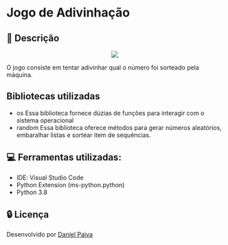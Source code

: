 # Jogo de Adivinhação

## :snake: Descrição

<p align="center">
  <img src="https://i.imgur.com/X6y7Jsj.png">
</p>

O jogo consiste em tentar adivinhar qual o número foi sorteado pela máquina.

## Bibliotecas utilizadas
- os
Essa biblioteca fornece dúzias de funções para interagir com o sistema operacional
- random
Essa biblioteca oferece métodos para gerar números aleatórios, embaralhar listas e sortear item de sequências.

## :computer: Ferramentas utilizadas:

- IDE: Visual Studio Code <br>
- Python Extension (ms-python.python)
- Python 3.8

## :lock: Licença

Desenvolvido por <a href="https://www.linkedin.com/in/danhpaiva/">Daniel Paiva</a>
